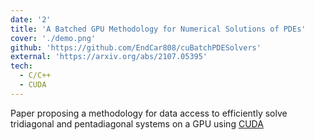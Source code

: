 ```yaml
---
date: '2'
title: 'A Batched GPU Methodology for Numerical Solutions of PDEs'
cover: './demo.png'
github: 'https://github.com/EndCar808/cuBatchPDESolvers'
external: 'https://arxiv.org/abs/2107.05395'
tech:
  - C/C++
  - CUDA
---
```


Paper proposing a methodology for data access to efficiently solve tridiagonal and pentadiagonal systems on a GPU using [CUDA](https://developer.nvidia.com/cuda-toolkit)
